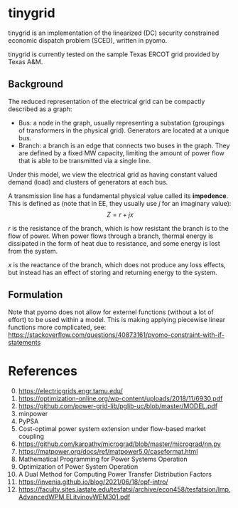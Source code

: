 # tinygrid 

tinygrid is an implementation of the linearized (DC) security constrained economic dispatch problem (SCED), written in pyomo. 

tinygrid is currently tested on the sample Texas ERCOT grid provided by Texas A&M. 
## Background 

The reduced representation of the electrical grid can be compactly described as a graph: 
- Bus: a node in the graph, usually representing a substation (groupings of transformers in the physical grid). Generators are located at a unique bus. 
- Branch: a branch is an edge that connects two buses in the graph. They are defined by a fixed MW capacity, limiting the amount of power flow that is able to be transmitted via a single line. 

Under this model, we view the electrical grid as having constant valued demand (load) and clusters of generators at each bus. 

A transmission line has a fundamental physical value called its $\textbf{impedence}$. This is defined as (note that in EE, they usually use $j$ for an imaginary value): 
$$Z = r + jx$$

$r$ is the resistance of the branch, which is how resistant the branch is to the flow of power. When power flows through a branch, thermal energy is dissipated in the form of heat due to resistance, and some energy is lost from the system. 

$x$ is the reactance of the branch, which does not produce any loss effects, but instead has an effect of storing and returning energy to the system. 
## Formulation

Note that pyomo does not allow for externel functions (without a lot of effort) to be used within a model. This is making applying piecewise linear functions more complicated, see: https://stackoverflow.com/questions/40873161/pyomo-constraint-with-if-statements
# References 
0. https://electricgrids.engr.tamu.edu/
1. https://optimization-online.org/wp-content/uploads/2018/11/6930.pdf
2. https://github.com/power-grid-lib/pglib-uc/blob/master/MODEL.pdf
3. minpower 
4. PyPSA
5. Cost-optimal power system extension under flow-based market
coupling 
6. https://github.com/karpathy/micrograd/blob/master/micrograd/nn.py
7. https://matpower.org/docs/ref/matpower5.0/caseformat.html
8. Mathematical Programming for Power Systems Operation
9. Optimization of Power System Operation
10. A Dual Method for Computing Power Transfer
Distribution Factors
11. https://invenia.github.io/blog/2021/06/18/opf-intro/
12. https://faculty.sites.iastate.edu/tesfatsi/archive/econ458/tesfatsion/lmp.AdvancedWPM.ELitvinovWEM301.pdf
